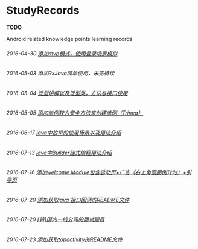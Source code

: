 # StudyRecords

[**TODO**](https://github.com/ZQiang94/StudyRecords/blob/master/TODO.md)

Android related knowledge points learning records
###### 2016-04-30 [添加mvp模式，使用登录场景模拟](http://blog.csdn.net/lmj623565791/article/details/46596109)
###### 2016-05-03 添加RxJava简单使用，未完待续
###### 2016-05-04 [泛型讲解以及泛型类，方法与接口使用](https://github.com/ZQiang94/StudyRecords/blob/master/other/src/main/java/com/other/generic/read.md)
###### 2016-05-05 [添加单例较为安全方法来创建单例（Trinea）](https://github.com/ZQiang94/StudyRecords/blob/master/other%2Fsrc%2Fmain%2Fjava%2Fcom%2Fother%2Fsingleton%2Freadme.md)
###### 2016-06-17 [java中枚举的使用场景以及用法介绍](https://github.com/ZQiang94/StudyRecords/blob/master/other/src/main/java/com/other/e/README.md)
###### 2016-07-13 [java中Builder链式编程用法介绍](https://github.com/ZQiang94/StudyRecords/blob/master/other/src/main/java/com/other/builder/README.md)
###### 2016-07-16 [添加welcome Module包含启动页+广告（右上角圆圈倒计时）+引导页](https://github.com/ZQiang94/StudyRecords/tree/master/Welcome)
###### 2016-07-20 [添加获取java 接口回调的README文件](https://github.com/ZQiang94/StudyRecords/blob/master/other/src/main/java/com/other/Java%E6%8E%A5%E5%8F%A3%E5%9B%9E%E8%B0%83%E7%AE%80%E5%8D%95%E4%BD%BF%E7%94%A8.md)
###### 2016-07-20 [[转]国内一线公司的面试题目](https://github.com/ZQiang94/StudyRecords/blob/master/other/src/main/java/com/other/README_%E5%9B%BD%E5%86%85%E4%B8%80%E7%BA%BF%E5%85%AC%E5%8F%B8%E9%9D%A2%E8%AF%95%E9%A2%98%E7%9B%AE.md)
###### 2016-07-23 [添加获取topactivity的README文件](https://github.com/ZQiang94/StudyRecords/blob/master/other/src/main/java/com/other/currentactivity/%E8%8E%B7%E5%8F%96%E6%A0%88%E9%A1%B6ActivityName.md)
